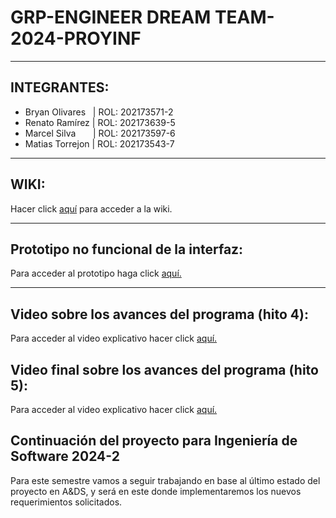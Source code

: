 # GRP-ENGINEER DREAM TEAM-2024-PROYINF
***
## INTEGRANTES:
* Bryan Olivares &nbsp;&nbsp;| ROL: 202173571-2
* Renato Ramírez | ROL: 202173639-5
* Marcel Silva&nbsp;&nbsp;&nbsp;&nbsp;&nbsp;&nbsp;&nbsp;| ROL: 202173597-6
* Matias Torrejon | ROL: 202173543-7
***
## WIKI:
Hacer click [aquí](https://github.com/xReNatS/GRP-xx-2024-PROYINF/wiki) para acceder a la wiki.
***
## Prototipo no funcional de la interfaz:
Para acceder al prototipo haga click [aquí.](https://drive.google.com/drive/folders/12ehyVg43Ym6FuP-r2PiIgXE5Mse-qME1?usp=sharing)
***
## Video sobre los avances del programa (hito 4):
Para acceder al video explicativo hacer click 
[aquí.](https://youtu.be/DfQ3zQJ2a70)
## Video final sobre los avances del programa (hito 5):
Para acceder al video explicativo hacer click 
[aquí.](https://www.youtube.com/watch?v=QQ3pRX9yhDQ)

## Continuación del proyecto para Ingeniería de Software 2024-2 ##
Para este semestre vamos a seguir trabajando en base al último estado del proyecto en A&DS, y será en este donde implementaremos los nuevos requerimientos solicitados.
